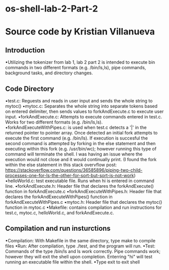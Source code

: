 # os-shell-lab-2-Part-2
# Source code by Kristian Villanueva

## Introduction

•Utilizing the tokenizer from lab 1, lab 2 part 2 is intended to execute bin commands in two different formats (e.g. /bin/ls,ls), pipe commands, background tasks, and directory changes.

## Code Directory

•test.c: Reguests and reads in user input and sends the whole string to mytoc()
•mytoc.c: Separates the whole string into separate tokens based on entered
delimiter, then sends values to forkAndExecute.c to execute user input.
•forkAndExecute.c: Attempts to execute commands entered in test.c. Works for two different formats (e.g. /bin/ls,ls).
•forkAndExecuteWithPipes.c: is used when test.c detects a '|' in the returned pointer to pointer array.
Once detected an initial fork attempts to execute the first command (e.g. /bin/ls). If execution is succesful the second command is attempted by forking in the else statement and then executing within this fork (e.g. /usr/bin/wc); however running this type of command will terminate the shell. I was having an issue where the execution would not close and it would continually print. (I found the fork within the else statement in this stack overvflow post: https://stackoverflow.com/questions/36585896/piping-two-child-processes-one-for-ls-the-other-for-sort-but-sort-is-not-work)
•helloWorld.c: test executable file. Runs when hi is entered in command line.
•forkAndExecute.h: Header file that declares the forkAndExecute() function in forkAndExecute.c
•forkAndExecuteWithPipes.h: Header file that declares the forkAndExecuteWithPipes() function in forkAndExecuteWithPipes.c
•mytoc.h: Header file that declares the mytoc() function in mytoc.c
•Makefile: contains compilation and run instructions for test.c, mytoc.c, helloWorld.c, and forkAndExecute.c.

## Compilation and run insturctions

•Compilation: With Makefile in the same directory, type make to compile files
•Run: After compilation, type ./test, and the program will run.
•Test: Commands of the type /bin/ls and ls work correctly. Pipe commands work; however they will exit the shell upon completion. 
Enterring "hi" will test running an executable file within the shell. 
•Type exit to exit shell